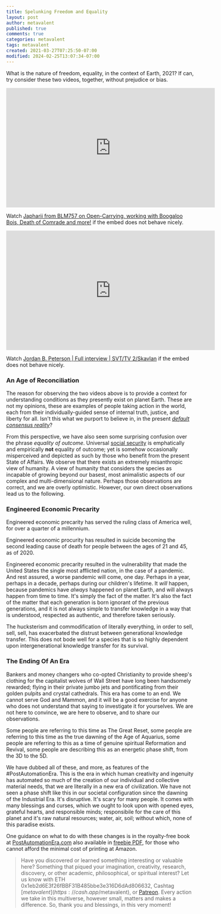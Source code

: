 ```yaml
---
title: Spelunking Freedom and Equality
layout: post
author: metavalent
published: true
comments: true
categories: metavalent
tags: metavalent
created: 2021-03-27T07:25:50-07:00
modified: 2024-02-25T13:07:34-07:00
---
```


What is the nature of freedom, equality, in the context of Earth, 2021? If can, try consider these two videos, together, without prejudice or bias.

<iframe id="ytplayer" type="text/html" class="center" width="560" height="320" src="https://www.youtube.com/embed/0gqwMZGynYs" frameborder="0"></iframe>

Watch [Japharii from BLM757 on Open-Carrying, working with Boogaloo Bois, Death of Comrade and more!](https://youtu.be/0gqwMZGynYs) if the embed does not behave nicely.

<iframe id="ytplayer" type="text/html" class="center" width="560" height="320" src="https://www.youtube.com/embed/_iudkPi4_sY" frameborder="0"></iframe>

Watch [Jordan B. Peterson \| Full interview \| SVT/TV 2/Skavlan](https://youtu.be/_iudkPi4_sY) if the embed does not behave nicely.

### An Age of Reconciliation

The reason for observing the two videos above is to provide a context for understanding conditions as they presently exist on planet Earth. These are not my opinions, these are examples of people taking action in the world, each from their individually-guided sense of internal truth, justice, and liberty for all. Isn't this what we purport to believe in, in the present *[default consensus reality](https://metavalent.com/metavalent/2021/03/26/21-05-15-Clearing-Confusion.html)*?

From this perspective, we have also seen some surprising confusion over the phrase *equality of outcome*. Universal [social security](https://metavalent.com/metavalent,/law,/poverty,/economics/2023/04/14/07-49-10-Fiduciary-Duty.html) is emphatically and empirically **not** equality of outcome; yet is somehow occasionally misperceived and depicted as such by those who benefit from the present State of Affairs. We observe that there exists an extremely misanthropic view of humanity. A view of humanity that considers the species as incapable of growing beyond our basest, most animalistic aspects of our complex and multi-dimensional nature. Perhaps those observations are correct, and we are overly optimistic. However, our own direct observations lead us to the following.

### Engineered Economic Precarity

Engineered economic precarity has served the ruling class of America well, for over a quarter of a millennium.

Engineered economic procurity has resulted in suicide becoming the second leading cause of death for people between the ages of 21 and 45, as of 2020.

Engineered economic precarity resulted in the vulnerability that made the United States the single most afflicted nation, in the case of a pandemic. And rest assured, a worse pandemic will come, one day. Perhaps in a year, perhaps in a decade, perhaps during our children's lifetime. It *will* happen, because pandemics have *always* happened on planet Earth, and will always happen from time to time. It's simply the fact of the matter. It's also the fact of the matter that each generation is born ignorant of the previous generations, and it is not always simple to transfer knowledge in a way that is understood, respected as authentic, and therefore taken seriously.

The hucksterism and commodification of literally everything, in order to sell, sell, sell, has exacerbated the distrust between generational knowledge transfer. This does not bode well for a species that is so highly dependent upon intergenerational knowledge transfer for its survival.

### The Ending Of An Era

Bankers and money changers who co-opted Christianity to provide sheep's clothing for the capitalist wolves of Wall Street have long been handsomely rewarded; flying in their private jumbo jets and pontificating from their golden pulpits and crystal cathedrals. This era has come to an end. We cannot serve God and Mammon, and it will be a good exercise for anyone who does not understand that saying to investigate it for yourselves. We are not here to convince, we are here to observe, and to share our observations.

Some people are referring to this time as The Great Reset, some people are referring to this time as the true dawning of the Age of Aquarius, some people are referring to this as a time of genuine spiritual Reformation and Revival, some people are describing this as an energetic phase shift, from the 3D to the 5D.

We have dubbed all of these, and more, as features of the #PostAutomationEra. This is the era in which human creativity and ingenuity has automated so much of the creation of our individual and collective material needs, that we are literally in a new era of civilization. We have not seen a phase shift like this in our societal configuration since the dawning of the Industrial Era. It's disruptive. It's scary for many people. It comes with many blessings and curses, which we ought to look upon with opened eyes, grateful hearts, and responsible minds; responsibile for the care of this planet and it's raw natural resources; water, air, soil; without which, none of this paradise exists.

One guidance on what to do with these changes is in the royalty-free book at [PostAutomationEra.com](https://PostAutomationEra.com/) also available in [freebie PDF](https://j.mp/C2Cfree), for those who cannot afford the minimal cost of printing at Amazon.


> Have you discovered or learned something interesting or valuable here? Something that piqued your imagination, creativity, research, discovery, or other academic, philosophical, or spiritual interest? Let us know with ETH 0x1eb2d6E3f26fBBF31B485bbe3e316D6dAd806632, Cashtag [$metavalent](https://cash.app/$metavalent), or [Patreon](https://patreon.com/metavalent). Every action we take in this multiverse, however small, matters and makes a difference. So, thank you and blessings, in this very moment!